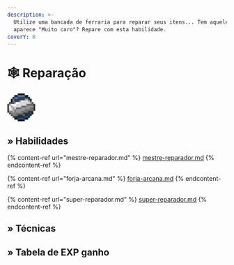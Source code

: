 ```yaml
---
description: >-
  Utilize uma bancada de ferraria para reparar seus itens... Tem aquele item que
  aparece "Muito caro"? Repare com esta habilidade.
coverY: 0
---
```


# 🕸 Reparação

![](../../../../.gitbook/assets/RepairSkill.webp)

## » Habilidades

{% content-ref url="mestre-reparador.md" %}
[mestre-reparador.md](mestre-reparador.md)
{% endcontent-ref %}

{% content-ref url="forja-arcana.md" %}
[forja-arcana.md](forja-arcana.md)
{% endcontent-ref %}

{% content-ref url="super-reparador.md" %}
[super-reparador.md](super-reparador.md)
{% endcontent-ref %}

## » Técnicas

## » Tabela de EXP ganho
